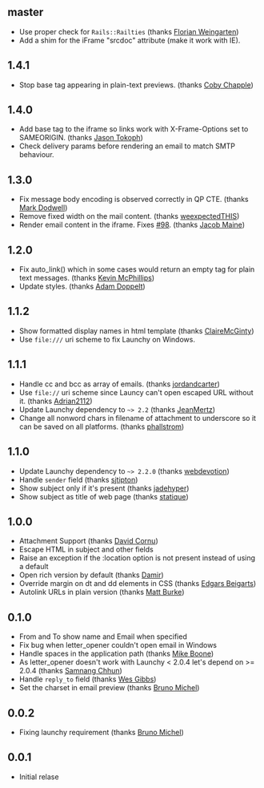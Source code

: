 ## master ##
 * Use proper check for `Rails::Railties` (thanks [Florian Weingarten](https://github.com/fw42))
 * Add a shim for the iFrame "srcdoc" attribute (make it work with IE).

## 1.4.1 ##
 * Stop base tag appearing in plain-text previews. (thanks [Coby Chapple](https://github.com/cobyism))

## 1.4.0 ##
 * Add base tag to the iframe so links work with X-Frame-Options set to SAMEORIGIN. (thanks [Jason Tokoph](https://github.com/jtokoph))
 * Check delivery params before rendering an email to match SMTP behaviour.

## 1.3.0 ##

 * Fix message body encoding is observed correctly in QP CTE. (thanks [Mark Dodwell](https://github.com/mkdynamic))
 * Remove fixed width on the mail content. (thanks [weexpectedTHIS](https://github.com/weexpectedTHIS))
 * Render email content in the iframe. Fixes [#98](https://github.com/ryanb/letter_opener/issues/98). (thanks [Jacob Maine](https://github.com/mainej))

## 1.2.0 ##

  * Fix auto_link() which in some cases would return an empty <a> tag for plain text messages. (thanks [Kevin McPhillips](https://github.com/kmcphillips))
  * Update styles. (thanks [Adam Doppelt](https://github.com/gurgeous))

## 1.1.2 ##

  * Show formatted display names in html template (thanks [ClaireMcGinty](https://github.com/ClaireMcGinty))
  * Use `file:///` uri scheme to fix Launchy on Windows.

## 1.1.1 ##

  * Handle cc and bcc as array of emails. (thanks [jordandcarter](https://github.com/jordandcarter))
  * Use `file://` uri scheme since Launcy can't open escaped URL without it. (thanks [Adrian2112](https://github.com/Adrian2112))
  * Update Launchy dependency to `~> 2.2` (thanks [JeanMertz](https://github.com/JeanMertz))
  * Change all nonword chars in filename of attachment to underscore so
    it can be saved on all platforms. (thanks [phallstrom](https://github.com/phallstrom))

## 1.1.0 ##

  * Update Launchy dependency to `~> 2.2.0` (thanks [webdevotion](https://github.com/webdevotion))
  * Handle `sender` field (thanks [sjtipton](https://github.com/sjtipton))
  * Show subject only if it's present (thanks [jadehyper](https://github.com/jadehyper))
  * Show subject as title of web page (thanks [statique](https://github.com/statique))

## 1.0.0 ##

  * Attachment Support (thanks [David Cornu](https://github.com/davidcornu))
  * Escape HTML in subject and other fields
  * Raise an exception if the :location option is not present instead of using a default
  * Open rich version by default (thanks [Damir](https://github.com/sidonath))
  * Override margin on dt and dd elements in CSS (thanks [Edgars Beigarts](https://github.com/ebeigarts))
  * Autolink URLs in plain version (thanks [Matt Burke](https://github.com/spraints))

## 0.1.0 ##

  * From and To show name and Email when specified
  * Fix bug when letter_opener couldn't open email in Windows
  * Handle spaces in the application path (thanks [Mike Boone](https://github.com/boone))
  * As letter_opener doesn't work with Launchy < 2.0.4 let's depend on >= 2.0.4 (thanks [Samnang Chhun](https://github.com/samnang))
  * Handle `reply_to` field (thanks [Wes Gibbs](https://github.com/wgibbs))
  * Set the charset in email preview (thanks [Bruno Michel](https://github.com/nono))

## 0.0.2 ##

  * Fixing launchy requirement (thanks [Bruno Michel](https://github.com/nono))

## 0.0.1 ##

  * Initial relase
